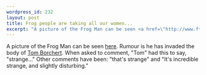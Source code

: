 ```yaml
--- 
wordpress_id: 232
layout: post
title: Frog people are taking all our women...
excerpt: "A picture of the Frog Man can be seen <a href=\"http://www.ftmax.com/images/mackin2.gif\">here</a>.  Rumour is he has invaded the body of <a href=\"http://www.borchert.com/tom/\">Tom Borchert</a>.  When asked to comment, \"Tom\" had this to say, \"strange...\"  Other comments have been: \"that's strange\" and \"It's incredible strange, and slightly disturbing.\""
---
```

A picture of the Frog Man can be seen <a href="http://www.ftmax.com/images/mackin2.gif">here</a>.  Rumour is he has invaded the body of <a href="http://www.borchert.com/tom/">Tom Borchert</a>.  When asked to comment, "Tom" had this to say, "strange..."  Other comments have been: "that's strange" and "It's incredible strange, and slightly disturbing."
